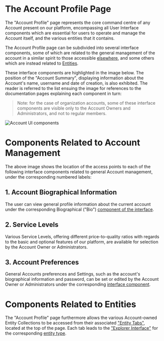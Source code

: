 # The Account Profile Page

The "Account Profile" page represents the core command centre of any Account present on our platform, encompassing all User Interface components which are essential for users to operate and manage the Account itself, and the various entities that it contains.

The Account Profile page can be subdivided into several interface components, some of which are related to the general management of the account in a similar spirit to those accessible [elsewhere](overview.md), and some others which are instead related to [Entities](/entities-general/overview.md).
 
 These interface components are highlighted in the image below. The position of the "Account Summary", displaying information about the Account's name, username and date of creation, is also exhibited. The reader is referred to the list ensuing the image for references to the documentation pages explaining each component in turn:

> Note: for the case of organization accounts, some of these interface components are visible only to the Account Owners and Administrators, and not to regular members. 

![Account UI components](/images/account-profile.png "Account UI components")


# Components Related to Account Management

The above image shows the location of the access points to each of the following interface components related to general Account management, under the corresponding numbered labels:

## 1. Account Biographical Information

The user can view general profile information about the current account under the corresponding Biographical ("Bio") [component of the interface](bio.md). 

## 2. Service Levels

Various Service Levels, offering different price-to-quality ratios with regards to the basic and optional features of our platform, are available for selection by the Account Owner or Administrators.

## 3. Account Preferences

General Accounts preferences and Settings, such as the account's biographical information and password, can be set or edited by the Account Owner or Administrators under the corresponding [interface component](preferences-overview.md).


# Components Related to Entities 

The  "Account Profile" page furthermore allows the various Account-owned Entity Collections to be accessed from their associated ["Entity Tabs"](/ui/tabs-navigator.md), located at the top of the page. Each tab leads to the ["Explorer Interface"](/entities-general/ui/explorer.md) for the corresponding [entity type](/entities-general/overview.md). 
